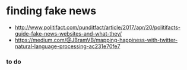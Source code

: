 # finding fake news 

* http://www.politifact.com/punditfact/article/2017/apr/20/politifacts-guide-fake-news-websites-and-what-they/
* https://medium.com/@JBramVB/mapping-happiness-with-twitter-natural-language-processing-ac231e70fe7

### to do
